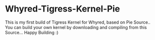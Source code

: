 # Whyred-Tigress-Kernel-Pie
This is my first build of Tigress Kernel for Whyred, based on Pie Source..
You can build your own kernel by downloading and compiling from this Source...
Happy Building :)
